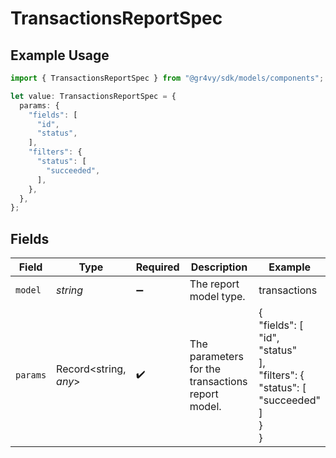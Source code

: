 # TransactionsReportSpec

## Example Usage

```typescript
import { TransactionsReportSpec } from "@gr4vy/sdk/models/components";

let value: TransactionsReportSpec = {
  params: {
    "fields": [
      "id",
      "status",
    ],
    "filters": {
      "status": [
        "succeeded",
      ],
    },
  },
};
```

## Fields

| Field                                                                      | Type                                                                       | Required                                                                   | Description                                                                | Example                                                                    |
| -------------------------------------------------------------------------- | -------------------------------------------------------------------------- | -------------------------------------------------------------------------- | -------------------------------------------------------------------------- | -------------------------------------------------------------------------- |
| `model`                                                                    | *string*                                                                   | :heavy_minus_sign:                                                         | The report model type.                                                     | transactions                                                               |
| `params`                                                                   | Record<string, *any*>                                                      | :heavy_check_mark:                                                         | The parameters for the transactions report model.                          | {<br/>"fields": [<br/>"id",<br/>"status"<br/>],<br/>"filters": {<br/>"status": [<br/>"succeeded"<br/>]<br/>}<br/>} |